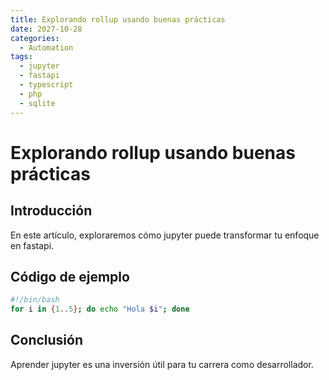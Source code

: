 ```yaml
---
title: Explorando rollup usando buenas prácticas
date: 2027-10-28
categories:
  - Automation
tags:
  - jupyter
  - fastapi
  - typescript
  - php
  - sqlite
---
```


# Explorando rollup usando buenas prácticas

## Introducción

En este artículo, exploraremos cómo jupyter puede transformar tu enfoque en fastapi.

## Código de ejemplo

```bash
#!/bin/bash
for i in {1..5}; do echo "Hola $i"; done
```

## Conclusión

Aprender jupyter es una inversión útil para tu carrera como desarrollador.